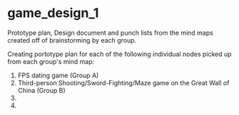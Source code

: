 # game_design_1
Prototype plan, Design document and punch lists from the mind maps created off of brainstorming by each group.


Creating portotype plan for each of the following individual nodes picked up from each group's mind map:
  1. FPS dating game (Group A)
  2. Third-person Shooting/Sword-Fighting/Maze game on the Great Wall of China (Group B)
  3. 
  4. 
